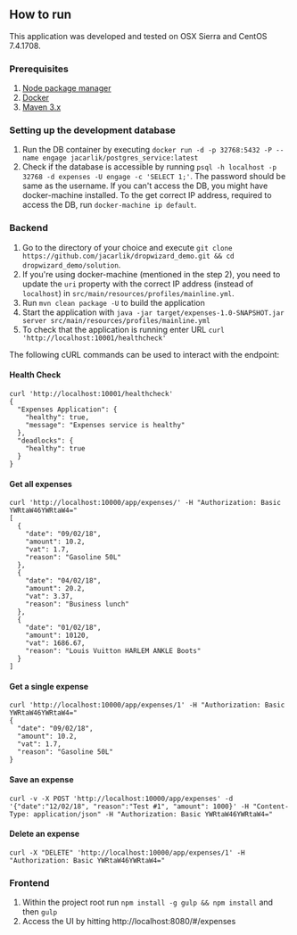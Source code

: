 How to run
---

This application was developed and tested on OSX Sierra and CentOS 7.4.1708. 

### Prerequisites
1. [Node package manager](https://docs.npmjs.com/getting-started/installing-node)
2. [Docker](https://docs.docker.com/install/)
3. [Maven 3.x](https://maven.apache.org/install.html)

### Setting up the development database

1. Run the DB container by executing  `docker run -d -p 32768:5432 -P --name engage jacarlik/postgres_service:latest`
2. Check if the database is accessible by running `psql -h localhost -p 32768 -d expenses -U engage -c 'SELECT 1;'`. The password should be same as the username. If you can't access the DB, you might have docker-machine installed. To the get correct IP address, required to access the DB, run `docker-machine ip default`.
 
### Backend

1. Go to the directory of your choice and execute `git clone https://github.com/jacarlik/dropwizard_demo.git && cd dropwizard_demo/solution`.
2. If you're using docker-machine (mentioned in the step 2),  you need to update the `uri` property with the correct IP address (instead of `localhost`) in `src/main/resources/profiles/mainline.yml`.
3. Run `mvn clean package -U` to build the application
4. Start the application with `java -jar target/expenses-1.0-SNAPSHOT.jar server src/main/resources/profiles/mainline.yml`
5. To check that the application is running enter URL `curl 'http://localhost:10001/healthcheck'`

The following cURL commands can be used to interact with the endpoint:

#### Health Check

    curl 'http://localhost:10001/healthcheck'
    {
      "Expenses Application": {
        "healthy": true,
        "message": "Expenses service is healthy"
      },
      "deadlocks": {
        "healthy": true
      }
    }	 
  
#### Get all expenses

    curl 'http://localhost:10000/app/expenses/' -H "Authorization: Basic YWRtaW46YWRtaW4="
    [
      {
        "date": "09/02/18",
        "amount": 10.2,
        "vat": 1.7,
        "reason": "Gasoline 50L"
      },
      {
        "date": "04/02/18",
        "amount": 20.2,
        "vat": 3.37,
        "reason": "Business lunch"
      },
      {
        "date": "01/02/18",
        "amount": 10120,
        "vat": 1686.67,
        "reason": "Louis Vuitton HARLEM ANKLE Boots"
      }
    ]
#### Get a single expense
    curl 'http://localhost:10000/app/expenses/1' -H "Authorization: Basic YWRtaW46YWRtaW4="
    {
      "date": "09/02/18",
      "amount": 10.2,
      "vat": 1.7,
      "reason": "Gasoline 50L"
    }
#### Save an expense

    curl -v -X POST 'http://localhost:10000/app/expenses' -d '{"date":"12/02/18", "reason":"Test #1", "amount": 1000}' -H "Content-Type: application/json" -H "Authorization: Basic YWRtaW46YWRtaW4="

#### Delete an expense
    curl -X "DELETE" 'http://localhost:10000/app/expenses/1' -H "Authorization: Basic YWRtaW46YWRtaW4="

### Frontend
1. Within the project root run `npm install -g gulp && npm install` and then `gulp`
2. Access the UI by hitting http://localhost:8080/#/expenses

